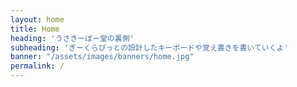 ```yaml
---
layout: home
title: Home
heading: 'うさきーぼー堂の裏側'
subheading: 'ぎーくらびっとの設計したキーボードや覚え書きを書いていくよ'
banner: "/assets/images/banners/home.jpg"
permalink: /
---
```

